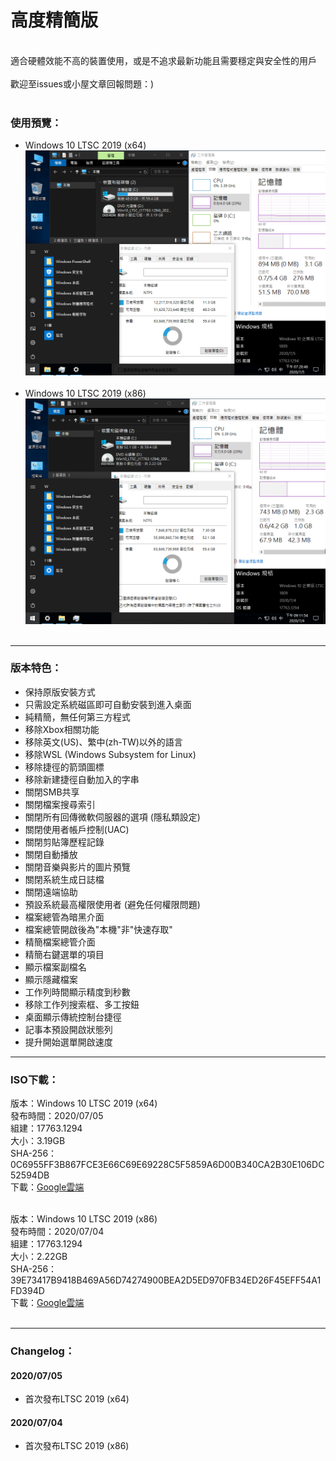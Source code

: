 # 高度精簡版

<br>
適合硬體效能不高的裝置使用，或是不追求最新功能且需要穩定與安全性的用戶
<br><br>
歡迎至issues或小屋文章回報問題：)
<br><br>

### 使用預覽：
- Windows 10 LTSC 2019 (x64)
![Win10_LTSC_(17763.1294)_x64_20200705.png](/preview/Win10_LTSC_(17763.1294)_x64_20200705.png)
<br><br>
- Windows 10 LTSC 2019 (x86)
![Win10_LTSC_(17763.1294)_x86_20200704.png](/preview/Win10_LTSC_(17763.1294)_x86_20200704.png)
<br><br>

----

### 版本特色：
- 保持原版安裝方式
- 只需設定系統磁區即可自動安裝到進入桌面
- 純精簡，無任何第三方程式
- 移除Xbox相關功能
- 移除英文(US)、繁中(zh-TW)以外的語言
- 移除WSL (Windows Subsystem for Linux)
- 移除捷徑的箭頭圖標
- 移除新建捷徑自動加入的字串
- 關閉SMB共享
- 關閉檔案搜尋索引
- 關閉所有回傳微軟伺服器的選項 (隱私類設定)
- 關閉使用者帳戶控制(UAC)
- 關閉剪貼簿歷程記錄
- 關閉自動播放
- 關閉音樂與影片的圖片預覽
- 關閉系統生成日誌檔
- 關閉遠端協助
- 預設系統最高權限使用者 (避免任何權限問題)
- 檔案總管為暗黑介面
- 檔案總管開啟後為"本機"非"快速存取"
- 精簡檔案總管介面
- 精簡右鍵選單的項目
- 顯示檔案副檔名
- 顯示隱藏檔案
- 工作列時間顯示精度到秒數
- 移除工作列搜索框、多工按鈕
- 桌面顯示傳統控制台捷徑
- 記事本預設開啟狀態列
- 提升開始選單開啟速度

----

### ISO下載：
版本：Windows 10 LTSC 2019 (x64)<br>
發布時間：2020/07/05<br>
組建：17763.1294<br>
大小：3.19GB<br>
SHA-256：0C6955FF3B867FCE3E66C69E69228C5F5859A6D00B340CA2B30E106DC52594DB<br>
下載：[Google雲端](http://tiny.cc/win10_ltsc_2019_20200705)<br><br>

版本：Windows 10 LTSC 2019 (x86)<br>
發布時間：2020/07/04<br>
組建：17763.1294<br>
大小：2.22GB<br>
SHA-256：39E73417B9418B469A56D74274900BEA2D5ED970FB34ED26F45EFF54A1FD394D<br>
下載：[Google雲端](http://tiny.cc/win10_ltsc_2019_20200704)<br><br>

----

### Changelog：
#### 2020/07/05
- 首次發布LTSC 2019 (x64)

#### 2020/07/04
- 首次發布LTSC 2019 (x86)
